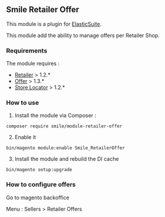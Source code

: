 ## Smile Retailer Offer 

This module is a plugin for [ElasticSuite](https://github.com/Smile-SA/elasticsuite).

This module add the ability to manage offers per Retailer Shop.

### Requirements

The module requires :

- [Retailer](https://github.com/Smile-SA/magento2-module-retailer) > 1.2.*
- [Offer](https://github.com/Smile-SA/magento2-module-offer) > 1.3.*
- [Store Locator](https://github.com/Smile-SA/magento2-module-store-locator) > 1.2.*

### How to use

1. Install the module via Composer :

``` composer require smile/module-retailer-offer ```

2. Enable it

``` bin/magento module:enable Smile_RetailerOffer ```

3. Install the module and rebuild the DI cache

``` bin/magento setup:upgrade ```

### How to configure offers

Go to magento backoffice

Menu : Sellers > Retailer Offers
